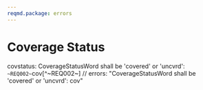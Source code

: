 ```yaml
---
reqmd.package: errors
---
```


# Coverage Status

covstatus: CoverageStatusWord shall be 'covered' or 'uncvrd': `~REQ002~`cov[^~REQ002~]
// errors: "CoverageStatusWord shall be 'covered' or 'uncvrd': cov"
